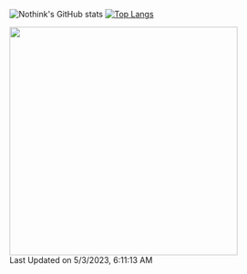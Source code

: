![Nothink's GitHub stats](https://github-readme-stats.vercel.app/api?username=nothink&count_private=true&show_icons=true&theme=nord)
[![Top Langs](https://github-readme-stats.vercel.app/api/top-langs/?username=nothink&layout=compact&count_private=true&show_icons=true&theme=nord)](https://github.com/anuraghazra/github-readme-stats)

<!--START_SECTION:lapras-card-->
<a href="https://lapras.com/public/nothink" target="_blank" rel="noopener noreferrer"><img src="https://lapras-card-generator.vercel.app/api/svg?e=3.51&b=3.72&i=3.39&b1=%23020E27&b2=%230E5593&i1=%23030E21&i2=%231688BF&l=en" width="400" ></a>  
Last Updated on 5/3/2023, 6:11:13 AM
<!--END_SECTION:lapras-card-->
